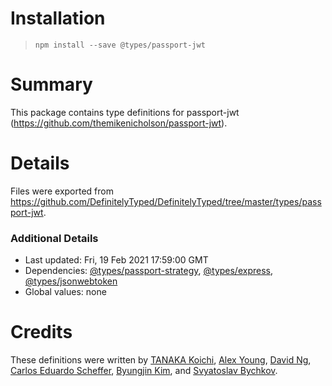 # Installation
> `npm install --save @types/passport-jwt`

# Summary
This package contains type definitions for passport-jwt (https://github.com/themikenicholson/passport-jwt).

# Details
Files were exported from https://github.com/DefinitelyTyped/DefinitelyTyped/tree/master/types/passport-jwt.

### Additional Details
 * Last updated: Fri, 19 Feb 2021 17:59:00 GMT
 * Dependencies: [@types/passport-strategy](https://npmjs.com/package/@types/passport-strategy), [@types/express](https://npmjs.com/package/@types/express), [@types/jsonwebtoken](https://npmjs.com/package/@types/jsonwebtoken)
 * Global values: none

# Credits
These definitions were written by [TANAKA Koichi](https://github.com/mugeso), [Alex Young](https://github.com/alsiola), [David Ng](https://github.com/davidNHK), [Carlos Eduardo Scheffer](https://github.com/carlosscheffer), [Byungjin Kim](https://github.com/jindev), and [Svyatoslav Bychkov](https://github.com/stbychkov).
